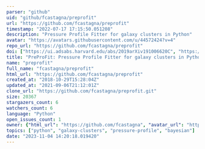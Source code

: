 ```yaml
---
parser: "github"
uid: "github/fcastagna/preprofit"
url: "https://github.com/fcastagna/preprofit"
timestamp: "2022-07-17 17:15:50.051208"
description: "Pressure Profile Fitter for galaxy clusters in Python"
avatar: "https://avatars.githubusercontent.com/u/44572424?v=4"
repo_url: "https://github.com/fcastagna/preprofit"
doi: ["https://ui.adsabs.harvard.edu/abs/2019arXiv191006620C", "https://ui.adsabs.harvard.edu/abs/2019ascl.soft10002C/abstract"]
title: "PreProFit: Pressure Profile Fitter for galaxy clusters in Python"
name: "preprofit"
full_name: "fcastagna/preprofit"
html_url: "https://github.com/fcastagna/preprofit"
created_at: "2018-10-29T15:28:04Z"
updated_at: "2021-09-06T21:12:01Z"
clone_url: "https://github.com/fcastagna/preprofit.git"
size: 20367
stargazers_count: 6
watchers_count: 6
language: "Python"
open_issues_count: 1
owner: {"html_url": "https://github.com/fcastagna", "avatar_url": "https://avatars.githubusercontent.com/u/44572424?v=4", "login": "fcastagna", "type": "User"}
topics: ["python", "galaxy-clusters", "pressure-profile", "bayesian"]
date: "2023-11-04 14:20:18.019420"
---
```

